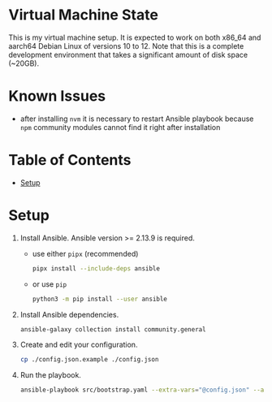 # Virtual Machine State

This is my virtual machine setup. It is expected to work on both x86_64 and aarch64 Debian Linux of versions 10 to 12. Note that this is a complete development environment that takes a significant amount of disk space (~20GB).

# Known Issues

- after installing `nvm` it is necessary to restart Ansible playbook because `npm` community modules cannot find it right after installation

# Table of Contents

<!-- mtoc start -->

- [Setup](#setup)

<!-- mtoc end -->

# Setup

1. Install Ansible.
   Ansible version >= 2.13.9 is required.

   - use either `pipx` (recommended)

     ```bash
     pipx install --include-deps ansible
     ```

   - or use `pip`

     ```bash
     python3 -m pip install --user ansible
     ```

2. Install Ansible dependencies.

   ```bash
   ansible-galaxy collection install community.general
   ```

3. Create and edit your configuration.

   ```bash
   cp ./config.json.example ./config.json
   ```

4. Run the playbook.

   ```bash
   ansible-playbook src/bootstrap.yaml --extra-vars="@config.json" --ask-become-pass
   ```
